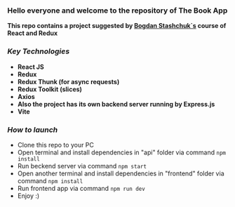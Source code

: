 
### Hello everyone and welcome to the repository of The Book App

**This repo contains a project suggested by [Bogdan Stashchuk`s](https://github.com/bstashchuk) course of React and Redux**

### *Key Technologies*
* **React JS**
* **Redux**
* **Redux Thunk (for async requests)**
* **Redux Toolkit (slices)**
* **Axios**
* **Also the project has its own backend server running by Express.js**
* **Vite**

### *How to launch*
* Clone this repo to your PC 
* Open terminal and install dependencies in "api" folder via command `npm install`
* Run beckend server via command `npm start`
* Open another terminal and install dependencies in "frontend" folder via command `npm install`
* Run frontend app via command `npm run dev`
* Enjoy :)